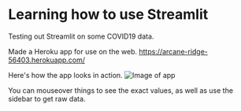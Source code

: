 # Learning how to use Streamlit
Testing out Streamlit on some COVID19 data.

Made a Heroku app for use on the web.
https://arcane-ridge-56403.herokuapp.com/

Here's how the app looks in action.
![Image of app](https://github.com/boblandsky/Streamlit_tutorial/raw/master/Annotation%202020-05-26%20190016.jpg)

You can mouseover things to see the exact values, as well as use the sidebar to get raw data.
